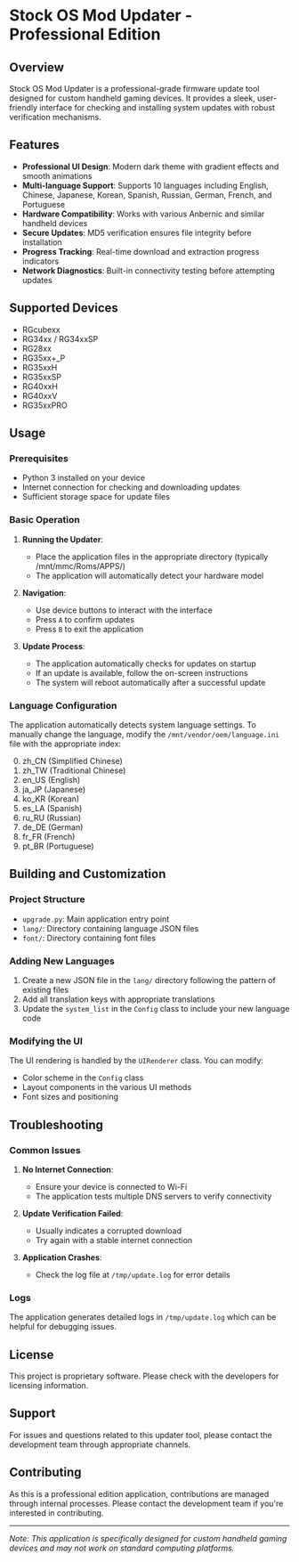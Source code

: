 # Stock OS Mod Updater - Professional Edition

## Overview

Stock OS Mod Updater is a professional-grade firmware update tool designed for custom handheld gaming devices. It provides a sleek, user-friendly interface for checking and installing system updates with robust verification mechanisms.

## Features

- **Professional UI Design**: Modern dark theme with gradient effects and smooth animations
- **Multi-language Support**: Supports 10 languages including English, Chinese, Japanese, Korean, Spanish, Russian, German, French, and Portuguese
- **Hardware Compatibility**: Works with various Anbernic and similar handheld devices
- **Secure Updates**: MD5 verification ensures file integrity before installation
- **Progress Tracking**: Real-time download and extraction progress indicators
- **Network Diagnostics**: Built-in connectivity testing before attempting updates

## Supported Devices

- RGcubexx
- RG34xx / RG34xxSP
- RG28xx
- RG35xx+_P
- RG35xxH
- RG35xxSP
- RG40xxH
- RG40xxV
- RG35xxPRO

## Usage

### Prerequisites
- Python 3 installed on your device
- Internet connection for checking and downloading updates
- Sufficient storage space for update files

### Basic Operation

1. **Running the Updater**:
   - Place the application files in the appropriate directory (typically /mnt/mmc/Roms/APPS/)
   - The application will automatically detect your hardware model

2. **Navigation**:
   - Use device buttons to interact with the interface
   - Press `A` to confirm updates
   - Press `B` to exit the application

3. **Update Process**:
   - The application automatically checks for updates on startup
   - If an update is available, follow the on-screen instructions
   - The system will reboot automatically after a successful update

### Language Configuration

The application automatically detects system language settings. To manually change the language, modify the `/mnt/vendor/oem/language.ini` file with the appropriate index:

0. zh_CN (Simplified Chinese)
1. zh_TW (Traditional Chinese)
2. en_US (English)
3. ja_JP (Japanese)
4. ko_KR (Korean)
5. es_LA (Spanish)
6. ru_RU (Russian)
7. de_DE (German)
8. fr_FR (French)
9. pt_BR (Portuguese)

## Building and Customization

### Project Structure
- `upgrade.py`: Main application entry point
- `lang/`: Directory containing language JSON files
- `font/`: Directory containing font files

### Adding New Languages

1. Create a new JSON file in the `lang/` directory following the pattern of existing files
2. Add all translation keys with appropriate translations
3. Update the `system_list` in the `Config` class to include your new language code

### Modifying the UI

The UI rendering is handled by the `UIRenderer` class. You can modify:
- Color scheme in the `Config` class
- Layout components in the various UI methods
- Font sizes and positioning

## Troubleshooting

### Common Issues

1. **No Internet Connection**:
   - Ensure your device is connected to Wi-Fi
   - The application tests multiple DNS servers to verify connectivity

2. **Update Verification Failed**:
   - Usually indicates a corrupted download
   - Try again with a stable internet connection

3. **Application Crashes**:
   - Check the log file at `/tmp/update.log` for error details

### Logs

The application generates detailed logs in `/tmp/update.log` which can be helpful for debugging issues.

## License

This project is proprietary software. Please check with the developers for licensing information.

## Support

For issues and questions related to this updater tool, please contact the development team through appropriate channels.

## Contributing

As this is a professional edition application, contributions are managed through internal processes. Please contact the development team if you're interested in contributing.

---

*Note: This application is specifically designed for custom handheld gaming devices and may not work on standard computing platforms.*